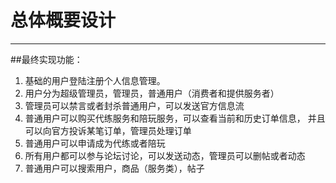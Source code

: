 # 总体概要设计
------
##最终实现功能：
1. 基础的用户登陆注册个人信息管理。
2. 用户分为超级管理员，管理员，普通用户（消费者和提供服务者）
3. 管理员可以禁言或者封杀普通用户，可以发送官方信息流
4. 普通用户可以购买代练服务和陪玩服务，可以查看当前和历史订单信息，
并且可以向官方投诉某笔订单，管理员处理订单
5. 普通用户可以申请成为代练或者陪玩
6. 所有用户都可以参与论坛讨论，可以发送动态，管理员可以删帖或者动态
7. 普通用户可以搜索用户，商品（服务类），帖子
